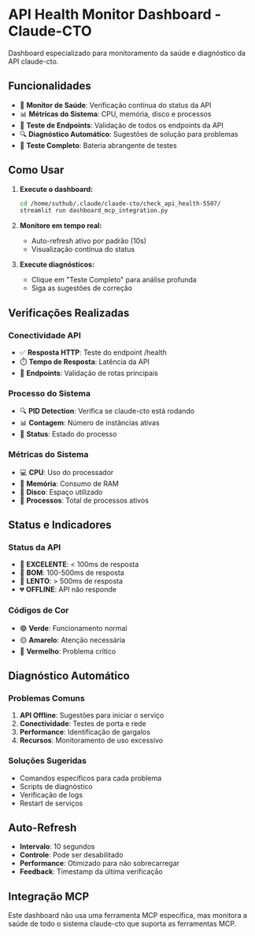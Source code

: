 # API Health Monitor Dashboard - Claude-CTO

Dashboard especializado para monitoramento da saúde e diagnóstico da API claude-cto.

## Funcionalidades

- 🏥 **Monitor de Saúde**: Verificação contínua do status da API
- 📊 **Métricas do Sistema**: CPU, memória, disco e processos
- 🔗 **Teste de Endpoints**: Validação de todos os endpoints da API
- 🔍 **Diagnóstico Automático**: Sugestões de solução para problemas
- 🧪 **Teste Completo**: Bateria abrangente de testes

## Como Usar

1. **Execute o dashboard:**
   ```bash
   cd /home/suthub/.claude/claude-cto/check_api_health-5507/
   streamlit run dashboard_mcp_integration.py
   ```

2. **Monitore em tempo real:**
   - Auto-refresh ativo por padrão (10s)
   - Visualização contínua do status

3. **Execute diagnósticos:**
   - Clique em "Teste Completo" para análise profunda
   - Siga as sugestões de correção

## Verificações Realizadas

### Conectividade API
- ✅ **Resposta HTTP**: Teste do endpoint /health
- ⏱️ **Tempo de Resposta**: Latência da API
- 🔗 **Endpoints**: Validação de rotas principais

### Processo do Sistema
- 🔍 **PID Detection**: Verifica se claude-cto está rodando
- 📊 **Contagem**: Número de instâncias ativas
- 🔄 **Status**: Estado do processo

### Métricas do Sistema
- 💻 **CPU**: Uso do processador
- 🧠 **Memória**: Consumo de RAM
- 💾 **Disco**: Espaço utilizado
- 🔢 **Processos**: Total de processos ativos

## Status e Indicadores

### Status da API
- 💚 **EXCELENTE**: < 100ms de resposta
- 💚 **BOM**: 100-500ms de resposta
- 💛 **LENTO**: > 500ms de resposta
- 💔 **OFFLINE**: API não responde

### Códigos de Cor
- 🟢 **Verde**: Funcionamento normal
- 🟡 **Amarelo**: Atenção necessária
- 🔴 **Vermelho**: Problema crítico

## Diagnóstico Automático

### Problemas Comuns
1. **API Offline**: Sugestões para iniciar o serviço
2. **Conectividade**: Testes de porta e rede
3. **Performance**: Identificação de gargalos
4. **Recursos**: Monitoramento de uso excessivo

### Soluções Sugeridas
- Comandos específicos para cada problema
- Scripts de diagnóstico
- Verificação de logs
- Restart de serviços

## Auto-Refresh

- **Intervalo**: 10 segundos
- **Controle**: Pode ser desabilitado
- **Performance**: Otimizado para não sobrecarregar
- **Feedback**: Timestamp da última verificação

## Integração MCP

Este dashboard não usa uma ferramenta MCP específica, mas monitora a saúde de todo o sistema claude-cto que suporta as ferramentas MCP.